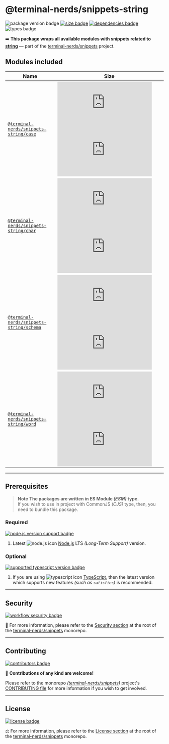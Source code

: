 # @terminal-nerds/snippets-string

![package version badge]
[![size badge]][size url]
[![dependencies badge]][dependencies url]
![types badge]

➡️ **This package wraps all available modules with snippets related to [string]**
— part of the [terminal-nerds/snippets] project.

[string]: https://developer.mozilla.org/en-US/docs/Glossary/String
[terminal-nerds/snippets]: https://github.com/terminal-nerds/snippets-string
[package version badge]: https://img.shields.io/npm/v/@terminal-nerds/snippets-string/latest?style=for-the-badge&logo=npm
[dependencies badge]: https://img.shields.io/librariesio/release/npm/@terminal-nerds/snippets-string?style=for-the-badge
[dependencies url]: https://libraries.io/npm/@terminal-nerds%2snippets-string
[size badge]: https://img.shields.io/bundlephobia/minzip/@terminal-nerds/snippets-string?style=for-the-badge&label=size
[size url]: https://packagephobia.com/result?p=@terminal-nerds/snippets-string
[types badge]: https://img.shields.io/npm/types/@terminal-nerds/snippets-string?style=for-the-badge&logo=typescript

## Modules included

<!-- prettier-sort-markdown-table -->

| Name                                       | Size                                                  |
| ------------------------------------------ | ----------------------------------------------------- |
| [`@terminal-nerds/snippets-string/case`]   | ![case size gzip badge] ![case size brotli badge]     |
| [`@terminal-nerds/snippets-string/char`]   | ![char size gzip badge] ![char size brotli badge]     |
| [`@terminal-nerds/snippets-string/schema`] | ![schema size gzip badge] ![schema size brotli badge] |
| [`@terminal-nerds/snippets-string/word`]   | ![word size gzip badge] ![word size brotli badge]     |

<!-- prettier-ignore-start -->
<!-- MODULES LINKS -->
[`@terminal-nerds/snippets-string/word`]: https://github.com/terminal-nerds/snippets/blob/main/packages/string/source/word/word.ts
[word size gzip badge]: https://badgen.net/badgesize/gzip/file-url/unpkg.com/@terminal-nerds/snippets-string/dist/word/word.js?label=gzip
[word size brotli badge]: https://badgen.net/badgesize/brotli/file-url/unpkg.com/@terminal-nerds/snippets-string/dist/word/word.js?label=brotli

[`@terminal-nerds/snippets-string/char`]: https://github.com/terminal-nerds/snippets/blob/main/packages/string/source/char/char.ts
[char size gzip badge]: https://badgen.net/badgesize/gzip/file-url/unpkg.com/@terminal-nerds/snippets-string/dist/char/char.js?label=gzip
[char size brotli badge]: https://badgen.net/badgesize/brotli/file-url/unpkg.com/@terminal-nerds/snippets-string/dist/char/char.js?label=brotli

[`@terminal-nerds/snippets-string/case`]: https://github.com/terminal-nerds/snippets/blob/main/packages/string/source/case/case.ts
[case size gzip badge]: https://badgen.net/badgesize/gzip/file-url/unpkg.com/@terminal-nerds/snippets-string/dist/case/case.js?label=gzip
[case size brotli badge]: https://badgen.net/badgesize/brotli/file-url/unpkg.com/@terminal-nerds/snippets-string/dist/case/case.js?label=brotli

[`@terminal-nerds/snippets-string/schema`]: https://github.com/terminal-nerds/snippets/blob/main/packages/string/source/schema/schema.ts
[schema size gzip badge]: https://badgen.net/badgesize/gzip/file-url/unpkg.com/@terminal-nerds/snippets-string/dist/schema/schema.js?label=gzip
[schema size brotli badge]: https://badgen.net/badgesize/brotli/file-url/unpkg.com/@terminal-nerds/snippets-string/dist/schema/schema.js?label=brotli
<!-- prettier-ignore-end -->

---

## Prerequisites

> **Note** **The packages are written in ES Module _(ESM)_ type.**\
> If you wish to use in project with CommonJS _(CJS)_ type, then, you need to bundle this package.

### Required

[![node.js version support badge]][node.js]

1. Latest ![node.js icon] [Node.js] LTS _(Long-Term Support)_ version.

[node.js]: https://nodejs.org/en/
[node.js icon]: https://api.iconify.design/logos/nodejs-icon.svg
[node.js version support badge]: https://img.shields.io/node/v-lts/@terminal-nerds/snippets?style=for-the-badge&logo=nodedotjs

### Optional

[![supported typescript version badge]][typescript]

[typescript]: https://typescriptlang.org/
[typescript icon]: https://api.iconify.design/logos/typescript-icon.svg
[supported typescript version badge]: https://img.shields.io/github/package-json/dependency-version/terminal-nerds/snippets/peer/typescript?filename=packages%2Ftypescript%2Fpackage.json&logo=typescript&style=for-the-badge&label=typescript

1. If you are using ![typescript icon] [TypeScript], then the latest version which supports new features _(such as `satisfies`)_
   is recommended.

---

## Security

[![workflow security badge]][security policy]

🔐 For more information, please refer to the [Security section] at the root of
the [terminal-nerds/snippets] monorepo.

[workflow security badge]: https://img.shields.io/github/actions/workflow/status/terminal-nerds/snippets/maintenance.yml?label=Security&logo=github&style=for-the-badge&branch=main
[security section]: https://github.com/terminal-nerds/snippets#security
[security policy]: https://github.com/terminal-nerds/snippets/security/policy

---

## Contributing

[![contributors badge]][contributors url]

🤝 **Contributions of any kind are welcome!**

Please refer to the monorepo _([terminal-nerds/snippets])_ project's [CONTRIBUTING file] for more information
if you wish to get involved.

[contributing file]: https://github.com/terminal-nerds/snippets/blob/main/.github/CONTRIBUTING.md
[contributors badge]: https://img.shields.io/github/contributors/terminal-nerds/snippets?style=for-the-badge
[contributors url]: https://github.com/terminal-nerds/snippets#contributors

---

## License

[![license badge]][license]

⚖️ For more information, please refer to the [License section] at the root of the [terminal-nerds/snippets] monorepo.

[license]: https://github.com/terminal-nerds/snippets/blob/main/LICENSE.md
[license badge]: https://img.shields.io/github/license/terminal-nerds/snippets?style=for-the-badge
[license section]: https://github.com/terminal-nerds/snippets#License
